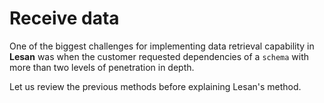 # Receive data
One of the biggest challenges for implementing data retrieval capability in **Lesan** was when the customer requested dependencies of a `schema` with more than two levels of penetration in depth.

Let us review the previous methods before explaining Lesan's method.
